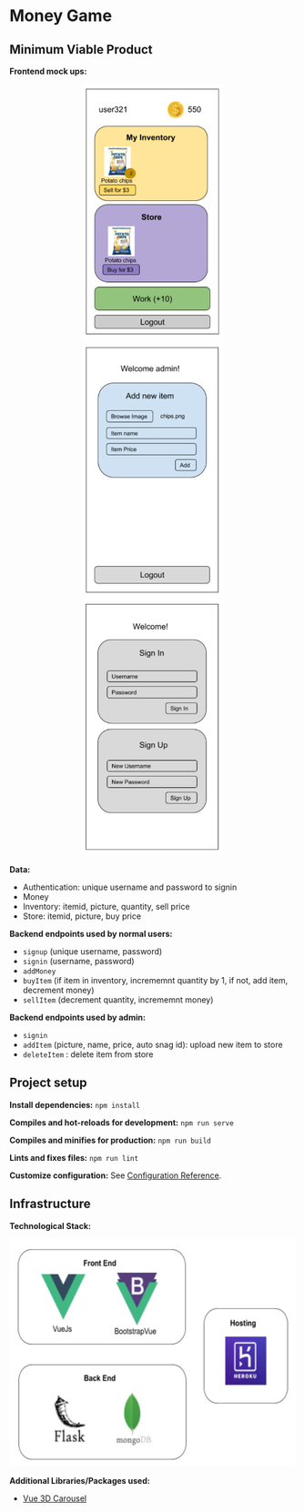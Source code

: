# Money Game

## Minimum Viable Product
**Frontend mock ups:**
<p align="center">
  <img src="./docs/images/frontend_mvp_normal_mockup.png" alt="frontend mockup normal users" height="450px">
  <img src="./docs/images/frontend_mvp_admin_mockup.png" alt="frontend mockup admin" height="450px">
  <img src="./docs/images/frontend_mvp_auth_mockup.png" alt="frontend mockup authentication" height="450px">
</p>

**Data:**
* Authentication: unique username and password to signin
* Money
* Inventory: itemid, picture, quantity, sell price
* Store: itemid, picture, buy price

**Backend endpoints used by normal users:**
* `signup` (unique username, password)
* `signin` (username, password)
* `addMoney`
* `buyItem` (if item in inventory, incrememnt quantity by 1, if not, add item, decrement money)
* `sellItem` (decrement quantity, incrememnt money)

**Backend endpoints used by admin:**
* `signin`
* `addItem` (picture, name, price, auto snag id): upload new item to store
* `deleteItem` : delete item from store

## Project setup
**Install dependencies:** `npm install`

**Compiles and hot-reloads for development:** `npm run serve`

**Compiles and minifies for production:** `npm run build`

**Lints and fixes files:** `npm run lint`

**Customize configuration:** See [Configuration Reference](https://cli.vuejs.org/config/).

## Infrastructure
**Technological Stack:**
<p align="center">
  <img src="./docs/images/tech_stack.png" alt="tech stack" height="400px">
</p>

**Additional Libraries/Packages used:**
* [Vue 3D Carousel](https://github.com/wlada/vue-carousel-3d)
